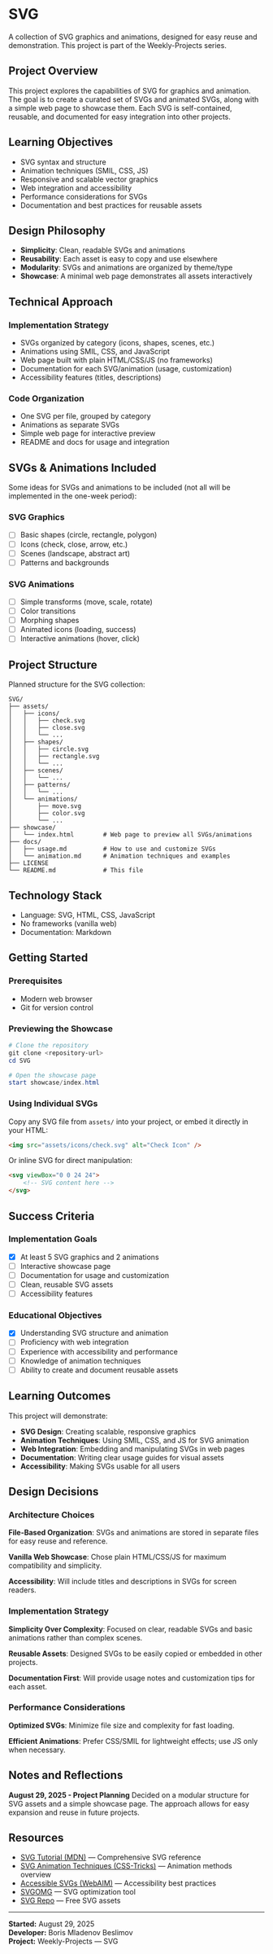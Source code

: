 # SVG

A collection of SVG graphics and animations, designed for easy reuse and demonstration. This project is part of the Weekly-Projects series.

## Project Overview

This project explores the capabilities of SVG for graphics and animation. The goal is to create a curated set of SVGs and animated SVGs, along with a simple web page to showcase them. Each SVG is self-contained, reusable, and documented for easy integration into other projects.

## Learning Objectives

- SVG syntax and structure
- Animation techniques (SMIL, CSS, JS)
- Responsive and scalable vector graphics
- Web integration and accessibility
- Performance considerations for SVGs
- Documentation and best practices for reusable assets

## Design Philosophy

- **Simplicity**: Clean, readable SVGs and animations
- **Reusability**: Each asset is easy to copy and use elsewhere
- **Modularity**: SVGs and animations are organized by theme/type
- **Showcase**: A minimal web page demonstrates all assets interactively

## Technical Approach

### Implementation Strategy

- SVGs organized by category (icons, shapes, scenes, etc.)
- Animations using SMIL, CSS, and JavaScript
- Web page built with plain HTML/CSS/JS (no frameworks)
- Documentation for each SVG/animation (usage, customization)
- Accessibility features (titles, descriptions)

### Code Organization

- One SVG per file, grouped by category
- Animations as separate SVGs
- Simple web page for interactive preview
- README and docs for usage and integration

## SVGs & Animations Included

Some ideas for SVGs and animations to be included (not all will be implemented in the one-week period):

### SVG Graphics
- [ ] Basic shapes (circle, rectangle, polygon)
- [ ] Icons (check, close, arrow, etc.)
- [ ] Scenes (landscape, abstract art)
- [ ] Patterns and backgrounds

### SVG Animations
- [ ] Simple transforms (move, scale, rotate)
- [ ] Color transitions
- [ ] Morphing shapes
- [ ] Animated icons (loading, success)
- [ ] Interactive animations (hover, click)

## Project Structure

Planned structure for the SVG collection:

```
SVG/
├── assets/
│   ├── icons/
│   │   ├── check.svg
│   │   ├── close.svg
│   │   └── ...
│   ├── shapes/
│   │   ├── circle.svg
│   │   ├── rectangle.svg
│   │   └── ...
│   ├── scenes/
│   │   └── ...
│   ├── patterns/
│   │   └── ...
│   └── animations/
│       ├── move.svg
│       ├── color.svg
│       └── ...
├── showcase/
│   └── index.html        # Web page to preview all SVGs/animations
├── docs/
│   ├── usage.md          # How to use and customize SVGs
│   └── animation.md      # Animation techniques and examples
├── LICENSE
└── README.md             # This file
```

## Technology Stack

- Language: SVG, HTML, CSS, JavaScript
- No frameworks (vanilla web)
- Documentation: Markdown

## Getting Started

### Prerequisites

- Modern web browser
- Git for version control

### Previewing the Showcase

```powershell
# Clone the repository
git clone <repository-url>
cd SVG

# Open the showcase page
start showcase/index.html
```

### Using Individual SVGs

Copy any SVG file from `assets/` into your project, or embed it directly in your HTML:

```html
<img src="assets/icons/check.svg" alt="Check Icon" />
```

Or inline SVG for direct manipulation:

```html
<svg viewBox="0 0 24 24">
	<!-- SVG content here -->
</svg>
```

## Success Criteria

### Implementation Goals
- [X] At least 5 SVG graphics and 2 animations
- [ ] Interactive showcase page
- [ ] Documentation for usage and customization
- [ ] Clean, reusable SVG assets
- [ ] Accessibility features

### Educational Objectives
- [X] Understanding SVG structure and animation
- [ ] Proficiency with web integration
- [ ] Experience with accessibility and performance
- [ ] Knowledge of animation techniques
- [ ] Ability to create and document reusable assets

## Learning Outcomes

This project will demonstrate:

- **SVG Design**: Creating scalable, responsive graphics
- **Animation Techniques**: Using SMIL, CSS, and JS for SVG animation
- **Web Integration**: Embedding and manipulating SVGs in web pages
- **Documentation**: Writing clear usage guides for visual assets
- **Accessibility**: Making SVGs usable for all users

## Design Decisions

### Architecture Choices

**File-Based Organization**: SVGs and animations are stored in separate files for easy reuse and reference.

**Vanilla Web Showcase**: Chose plain HTML/CSS/JS for maximum compatibility and simplicity.

**Accessibility**: Will include titles and descriptions in SVGs for screen readers.

### Implementation Strategy

**Simplicity Over Complexity**: Focused on clear, readable SVGs and basic animations rather than complex scenes.

**Reusable Assets**: Designed SVGs to be easily copied or embedded in other projects.

**Documentation First**: Will provide usage notes and customization tips for each asset.

### Performance Considerations

**Optimized SVGs**: Minimize file size and complexity for fast loading.

**Efficient Animations**: Prefer CSS/SMIL for lightweight effects; use JS only when necessary.

## Notes and Reflections

**August 29, 2025 - Project Planning**
Decided on a modular structure for SVG assets and a simple showcase page. The approach allows for easy expansion and reuse in future projects.

## Resources

- [SVG Tutorial (MDN)](https://developer.mozilla.org/en-US/docs/Web/SVG/Tutorial) — Comprehensive SVG reference
- [SVG Animation Techniques (CSS-Tricks)](https://css-tricks.com/guide-svg-animations-smil-css-javascript/) — Animation methods overview
- [Accessible SVGs (WebAIM)](https://webaim.org/techniques/svg/) — Accessibility best practices
- [SVGOMG](https://jakearchibald.github.io/svgomg/) — SVG optimization tool
- [SVG Repo](https://www.svgrepo.com/) — Free SVG assets

---

**Started:** August 29, 2025  
**Developer:** Boris Mladenov Beslimov  
**Project:** Weekly-Projects — SVG
